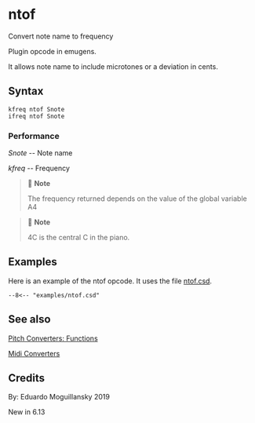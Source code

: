 <!--
id:ntof
category:Pitch Converters:Functions
-->
# ntof
Convert note name to frequency

Plugin opcode in emugens.

It allows note name to include microtones or a deviation in cents.

## Syntax
``` csound-orc
kfreq ntof Snote
ifreq ntof Snote
```

### Performance

_Snote_ -- Note name

_kfreq_ -- Frequency

> :memo: **Note**
>
> The frequency returned depends on the value of the global variable A4

> :memo: **Note**
>
> 4C is the central C in the piano.

## Examples

Here is an example of the ntof opcode. It uses the file [ntof.csd](../../examples/ntof.csd).

``` csound-csd title="Example of the ntof opcode." linenums="1"
--8<-- "examples/ntof.csd"
```

## See also

[Pitch Converters: Functions](../../pitch/funcs)

[Midi Converters](../../midi/convert)

## Credits

By: Eduardo Moguillansky 2019

New in 6.13
